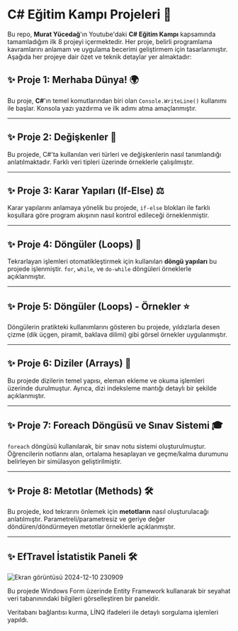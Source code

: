 # C# Eğitim Kampı Projeleri 🚀

Bu repo, **Murat Yücedağ**'ın Youtube'daki **C# Eğitim Kampı** kapsamında tamamladığım ilk 8 projeyi içermektedir. Her proje, belirli programlama kavramlarını anlamam ve uygulama becerimi geliştirmem için tasarlanmıştır. Aşağıda her projeye dair özet ve teknik detaylar yer almaktadır:

## ✨ Proje 1: Merhaba Dünya! 🌍  
Bu proje, **C#**'ın temel komutlarından biri olan `Console.WriteLine()` kullanımı ile başlar. Konsola yazı yazdırma ve ilk adımı atma amaçlanmıştır.

---

## ✨ Proje 2: Değişkenler 🔢  
Bu projede, C#'ta kullanılan veri türleri ve değişkenlerin nasıl tanımlandığı anlatılmaktadır. Farklı veri tipleri üzerinde örneklerle çalışılmıştır.

---

## ✨ Proje 3: Karar Yapıları (If-Else) ⚖️  
Karar yapılarını anlamaya yönelik bu projede, `if-else` blokları ile farklı koşullara göre program akışının nasıl kontrol edileceği örneklenmiştir.

---

## ✨ Proje 4: Döngüler (Loops) 🔄  
Tekrarlayan işlemleri otomatikleştirmek için kullanılan **döngü yapıları** bu projede işlenmiştir. `for`, `while`, ve `do-while` döngüleri örneklerle açıklanmıştır.

---

## ✨ Proje 5: Döngüler (Loops) - Örnekler ⭐  
Döngülerin pratikteki kullanımlarını gösteren bu projede, yıldızlarla desen çizme (dik üçgen, piramit, baklava dilimi) gibi görsel örnekler uygulanmıştır.

---

## ✨ Proje 6: Diziler (Arrays) 🧩  
Bu projede dizilerin temel yapısı, eleman ekleme ve okuma işlemleri üzerinde durulmuştur. Ayrıca, dizi indeksleme mantığı detaylı bir şekilde açıklanmıştır.

---

## ✨ Proje 7: Foreach Döngüsü ve Sınav Sistemi 🎓  
`foreach` döngüsü kullanılarak, bir sınav notu sistemi oluşturulmuştur. Öğrencilerin notlarını alan, ortalama hesaplayan ve geçme/kalma durumunu belirleyen bir simülasyon geliştirilmiştir.

---

## ✨ Proje 8: Metotlar (Methods) 🛠️  
Bu projede, kod tekrarını önlemek için **metotların** nasıl oluşturulacağı anlatılmıştır. Parametreli/parametresiz ve geriye değer döndüren/döndürmeyen metotlar örneklerle açıklanmıştır.

---

## ✨ EfTravel İstatistik Paneli 🛠️  

![Ekran görüntüsü 2024-12-10 230909](https://github.com/user-attachments/assets/bd938dcd-8d47-4453-9df4-13d06194fe03)

Bu projede Windows Form üzerinde Entity Framework kullanarak bir seyahat veri tabanınındaki bilgileri görselleştiren bir paneldir. 

Veritabanı bağlantısı kurma, LİNQ ifadeleri ile detaylı sorgulama işlemleri yapıldı.

